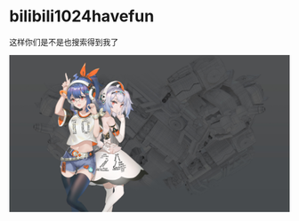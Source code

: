# bilibili1024havefun
这样你们是不是也搜索得到我了

![](https://github.com/iAJue/bilibili1024havefun/blob/main/83b92f73637ab8056346bb6b8a3af6d9840e8bb0%20(1).jpg)
